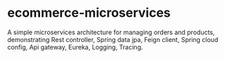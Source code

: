 # ecommerce-microservices
A simple microservices architecture for managing orders and products, demonstrating Rest controller, Spring data jpa, Feign client,  Spring cloud config, Api gateway, Eureka, Logging, Tracing.
